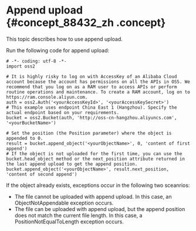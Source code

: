 # Append upload {#concept_88432_zh .concept}

This topic describes how to use append upload.

Run the following code for append upload:

```language-python
# -*- coding: utf-8 -*-
import oss2

# It is highly risky to log on with AccessKey of an Alibaba Cloud account because the account has permissions on all the APIs in OSS. We recommend that you log on as a RAM user to access APIs or perform routine operations and maintenance. To create a RAM account, log on to https://ram.console.aliyun.com.
auth = oss2.Auth('<yourAccessKeyId>', '<yourAccessKeySecret>')
# This example uses endpoint China East 1 (Hangzhou). Specify the actual endpoint based on your requirements.
bucket = oss2.Bucket(auth, 'http://oss-cn-hangzhou.aliyuncs.com', '<yourBucketName>')

# Set the position (the Position parameter) where the object is appended to 0.
result = bucket.append_object('<yourObjectName>', 0, 'content of first append')
# If the object is not uploaded for the first time, you can use the bucket.head_object method or the next_position attribute returned in the last append upload to get the append position.
bucket.append_object('<yourObjectName>', result.next_position, 'content of second append')

```

If the object already exists, exceptions occur in the following two sceanrios:

-   The file cannot be uploaded with append upload. In this case, an ObjectNotAppendable exception occurs.
-   The file can be uploaded with append upload, but the append position does not match the current file length. In this case, a PositionNotEqualToLength exception occurs.

